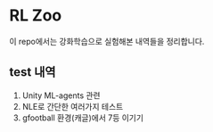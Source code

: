 # RL Zoo

이 repo에서는 강화학습으로 실험해본 내역들을 정리합니다.  



## test 내역

1. Unity ML-agents 관련
2. NLE로 간단한 여러가지 테스트
3. gfootball 환경(캐글)에서 7등 이기기
